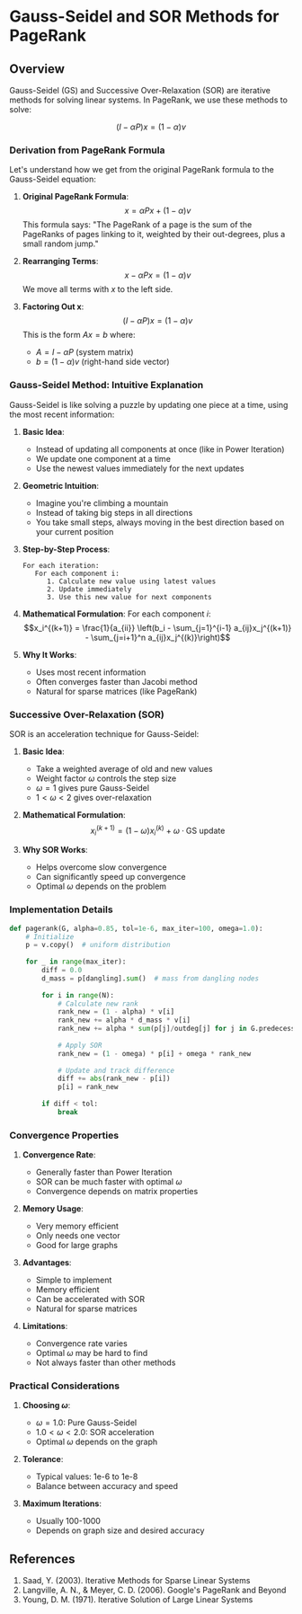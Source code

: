# Gauss-Seidel and SOR Methods for PageRank

## Overview

Gauss-Seidel (GS) and Successive Over-Relaxation (SOR) are iterative methods for solving linear systems. In PageRank, we use these methods to solve:

$$(I - \alpha P)x = (1-\alpha)v$$

### Derivation from PageRank Formula

Let's understand how we get from the original PageRank formula to the Gauss-Seidel equation:

1. **Original PageRank Formula**:
   $$x = \alpha P x + (1-\alpha)v$$
   This formula says: "The PageRank of a page is the sum of the PageRanks of pages linking to it, weighted by their out-degrees, plus a small random jump."

2. **Rearranging Terms**:
   $$x - \alpha P x = (1-\alpha)v$$
   We move all terms with $x$ to the left side.

3. **Factoring Out x**:
   $$(I - \alpha P)x = (1-\alpha)v$$
   This is the form $Ax = b$ where:
   - $A = I - \alpha P$ (system matrix)
   - $b = (1-\alpha)v$ (right-hand side vector)

### Gauss-Seidel Method: Intuitive Explanation

Gauss-Seidel is like solving a puzzle by updating one piece at a time, using the most recent information:

1. **Basic Idea**:
   - Instead of updating all components at once (like in Power Iteration)
   - We update one component at a time
   - Use the newest values immediately for the next updates

2. **Geometric Intuition**:
   - Imagine you're climbing a mountain
   - Instead of taking big steps in all directions
   - You take small steps, always moving in the best direction based on your current position

3. **Step-by-Step Process**:
   ```
   For each iteration:
      For each component i:
         1. Calculate new value using latest values
         2. Update immediately
         3. Use this new value for next components
   ```

4. **Mathematical Formulation**:
   For each component $i$:
   $$x_i^{(k+1)} = \frac{1}{a_{ii}} \left(b_i - \sum_{j=1}^{i-1} a_{ij}x_j^{(k+1)} - \sum_{j=i+1}^n a_{ij}x_j^{(k)}\right)$$

5. **Why It Works**:
   - Uses most recent information
   - Often converges faster than Jacobi method
   - Natural for sparse matrices (like PageRank)

### Successive Over-Relaxation (SOR)

SOR is an acceleration technique for Gauss-Seidel:

1. **Basic Idea**:
   - Take a weighted average of old and new values
   - Weight factor $\omega$ controls the step size
   - $\omega = 1$ gives pure Gauss-Seidel
   - $1 < \omega < 2$ gives over-relaxation

2. **Mathematical Formulation**:
   $$x_i^{(k+1)} = (1-\omega)x_i^{(k)} + \omega \cdot \text{GS update}$$

3. **Why SOR Works**:
   - Helps overcome slow convergence
   - Can significantly speed up convergence
   - Optimal $\omega$ depends on the problem

### Implementation Details

```python
def pagerank(G, alpha=0.85, tol=1e-6, max_iter=100, omega=1.0):
    # Initialize
    p = v.copy()  # uniform distribution
    
    for _ in range(max_iter):
        diff = 0.0
        d_mass = p[dangling].sum()  # mass from dangling nodes
        
        for i in range(N):
            # Calculate new rank
            rank_new = (1 - alpha) * v[i]
            rank_new += alpha * d_mass * v[i]
            rank_new += alpha * sum(p[j]/outdeg[j] for j in G.predecessors(i))
            
            # Apply SOR
            rank_new = (1 - omega) * p[i] + omega * rank_new
            
            # Update and track difference
            diff += abs(rank_new - p[i])
            p[i] = rank_new
            
        if diff < tol:
            break
```

### Convergence Properties

1. **Convergence Rate**:
   - Generally faster than Power Iteration
   - SOR can be much faster with optimal $\omega$
   - Convergence depends on matrix properties

2. **Memory Usage**:
   - Very memory efficient
   - Only needs one vector
   - Good for large graphs

3. **Advantages**:
   - Simple to implement
   - Memory efficient
   - Can be accelerated with SOR
   - Natural for sparse matrices

4. **Limitations**:
   - Convergence rate varies
   - Optimal $\omega$ may be hard to find
   - Not always faster than other methods

### Practical Considerations

1. **Choosing $\omega$**:
   - $\omega = 1.0$: Pure Gauss-Seidel
   - $1.0 < \omega < 2.0$: SOR acceleration
   - Optimal $\omega$ depends on the graph

2. **Tolerance**:
   - Typical values: 1e-6 to 1e-8
   - Balance between accuracy and speed

3. **Maximum Iterations**:
   - Usually 100-1000
   - Depends on graph size and desired accuracy

## References

1. Saad, Y. (2003). Iterative Methods for Sparse Linear Systems
2. Langville, A. N., & Meyer, C. D. (2006). Google's PageRank and Beyond
3. Young, D. M. (1971). Iterative Solution of Large Linear Systems 